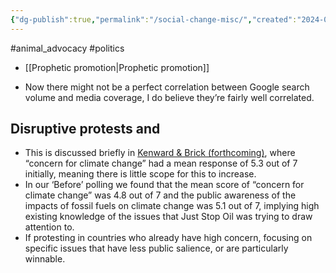 ```yaml
---
{"dg-publish":true,"permalink":"/social-change-misc/","created":"2024-05-09T13:56:56.621+01:00","updated":"2025-09-29T00:29:18.646+01:00"}
---
```


#animal_advocacy #politics 

- [[Prophetic promotion\|Prophetic promotion]]

- Now there might not be a perfect correlation between Google search volume and media coverage, I do believe they’re fairly well correlated.
## Disruptive protests and 
- This is discussed briefly in [Kenward & Brick (forthcoming)](https://www.benkenward.com/XRSurvey/how_exposure_to_media_about_the_2019_London_April_Rebellion_affected_the_UK_general_public.pdf), where “concern for climate change” had a mean response of 5.3 out of 7 initially, meaning there is little scope for this to increase.
- In our ‘Before’ polling we found that the mean score of “concern for climate change” was 4.8 out of 7 and the public awareness of the impacts of fossil fuels on climate change was 5.1 out of 7, implying high existing knowledge of the issues that Just Stop Oil was trying to draw attention to.
- If protesting in countries who already have high concern, focusing on specific issues that have less public salience, or are particularly winnable.

